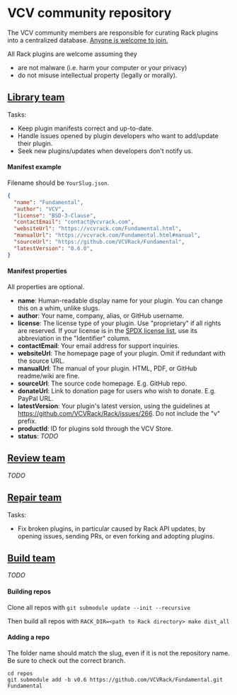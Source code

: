 # VCV community repository

The VCV community members are responsible for curating Rack plugins into a centralized database.
[Anyone is welcome to join.](https://github.com/VCVRack/community/issues/248)

All Rack plugins are welcome assuming they
- are not malware (i.e. harm your computer or your privacy)
- do not misuse intellectual property (legally or morally).


## [Library team](https://github.com/VCVRack/community/issues/352)

Tasks:
- Keep plugin manifests correct and up-to-date.
- Handle issues opened by plugin developers who want to add/update their plugin.
- Seek new plugins/updates when developers don't notify us.

#### Manifest example

Filename should be `YourSlug.json`.

```json
{
  "name": "Fundamental",
  "author": "VCV",
  "license": "BSD-3-Clause",
  "contactEmail": "contact@vcvrack.com",
  "websiteUrl": "https://vcvrack.com/Fundamental.html",
  "manualUrl": "https://vcvrack.com/Fundamental.html#manual",
  "sourceUrl": "https://github.com/VCVRack/Fundamental",
  "latestVersion": "0.6.0",
}
```

#### Manifest properties

All properties are optional.

- **name**: Human-readable display name for your plugin. You can change this on a whim, unlike slugs.
- **author**: Your name, company, alias, or GitHub username.
- **license**: The license type of your plugin. Use "proprietary" if all rights are reserved. If your license is in the [SPDX license list](https://spdx.org/licenses/), use its abbreviation in the "Identifier" column.
- **contactEmail**: Your email address for support inquiries.
- **websiteUrl**: The homepage page of your plugin. Omit if redundant with the source URL.
- **manualUrl**: The manual of your plugin. HTML, PDF, or GitHub readme/wiki are fine.
- **sourceUrl**: The source code homepage. E.g. GitHub repo.
- **donateUrl**: Link to donation page for users who wish to donate. E.g. PayPal URL.
- **latestVersion**: Your plugin's latest version, using the guidelines at https://github.com/VCVRack/Rack/issues/266. Do not include the "v" prefix.
- **productId**: ID for plugins sold through the VCV Store.
- **status**: *TODO*


## [Review team](https://github.com/VCVRack/community/issues/354)

*TODO*


## [Repair team](https://github.com/VCVRack/community/issues/269)

Tasks:
- Fix broken plugins, in particular caused by Rack API updates, by opening issues, sending PRs, or even forking and adopting plugins.


## [Build team](https://github.com/VCVRack/community/issues/353)

*TODO*

#### Building repos

Clone all repos with `git submodule update --init --recursive`

Then build all repos with `RACK_DIR=<path to Rack directory> make dist_all`

#### Adding a repo

The folder name should match the slug, even if it is not the repository name.
Be sure to check out the correct branch.

```
cd repos
git submodule add -b v0.6 https://github.com/VCVRack/Fundamental.git Fundamental
```
